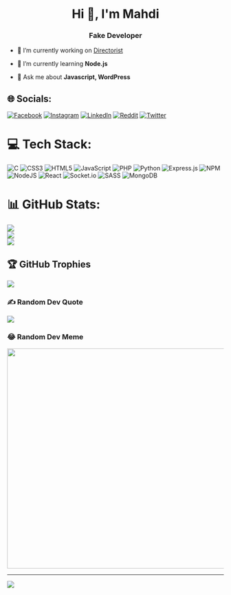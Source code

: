 <h1 align="center">Hi 👋, I'm Mahdi</h1>
<h3 align="center">Fake Developer</h3>

- 🔭 I’m currently working on [Directorist](https://directorist.com/)

- 🌱 I’m currently learning **Node.js**

- 💬 Ask me about **Javascript, WordPress**

## 🌐 Socials:
[![Facebook](https://img.shields.io/badge/Facebook-%231877F2.svg?logo=Facebook&logoColor=white)](https://facebook.com/M4hd1BD) [![Instagram](https://img.shields.io/badge/Instagram-%23E4405F.svg?logo=Instagram&logoColor=white)](https://instagram.com/M4hd1BD) [![LinkedIn](https://img.shields.io/badge/LinkedIn-%230077B5.svg?logo=linkedin&logoColor=white)](https://linkedin.com/in/M4hd1BD) [![Reddit](https://img.shields.io/badge/Reddit-%23FF4500.svg?logo=Reddit&logoColor=white)](https://reddit.com/user/M4hd1BD) [![Twitter](https://img.shields.io/badge/Twitter-%231DA1F2.svg?logo=Twitter&logoColor=white)](https://twitter.com/M4hd1BD) 

# 💻 Tech Stack:
![C](https://img.shields.io/badge/c-%2300599C.svg?style=plastic&logo=c&logoColor=white) ![CSS3](https://img.shields.io/badge/css3-%231572B6.svg?style=plastic&logo=css3&logoColor=white) ![HTML5](https://img.shields.io/badge/html5-%23E34F26.svg?style=plastic&logo=html5&logoColor=white) ![JavaScript](https://img.shields.io/badge/javascript-%23323330.svg?style=plastic&logo=javascript&logoColor=%23F7DF1E) ![PHP](https://img.shields.io/badge/php-%23777BB4.svg?style=plastic&logo=php&logoColor=white) ![Python](https://img.shields.io/badge/python-3670A0?style=plastic&logo=python&logoColor=ffdd54) ![Express.js](https://img.shields.io/badge/express.js-%23404d59.svg?style=plastic&logo=express&logoColor=%2361DAFB) ![NPM](https://img.shields.io/badge/NPM-%23000000.svg?style=plastic&logo=npm&logoColor=white) ![NodeJS](https://img.shields.io/badge/node.js-6DA55F?style=plastic&logo=node.js&logoColor=white) ![React](https://img.shields.io/badge/react-%2320232a.svg?style=plastic&logo=react&logoColor=%2361DAFB) ![Socket.io](https://img.shields.io/badge/Socket.io-black?style=plastic&logo=socket.io&badgeColor=010101) ![SASS](https://img.shields.io/badge/SASS-hotpink.svg?style=plastic&logo=SASS&logoColor=white) ![MongoDB](https://img.shields.io/badge/MongoDB-%234ea94b.svg?style=plastic&logo=mongodb&logoColor=white)
# 📊 GitHub Stats:
![](https://github-readme-stats.vercel.app/api?username=M4hd1BD&theme=great-gatsby&hide_border=false&include_all_commits=true&count_private=true)<br/>
![](https://github-readme-streak-stats.herokuapp.com/?user=M4hd1BD&theme=great-gatsby&hide_border=false)<br/>
![](https://github-readme-stats.vercel.app/api/top-langs/?username=M4hd1BD&theme=great-gatsby&hide_border=false&include_all_commits=true&count_private=true&layout=compact)

## 🏆 GitHub Trophies
![](https://github-profile-trophy.vercel.app/?username=M4hd1BD&theme=alduin&no-frame=false&no-bg=false&margin-w=4)

### ✍️ Random Dev Quote
![](https://quotes-github-readme.vercel.app/api?type=horizontal&theme=gruvbox)

### 😂 Random Dev Meme
<img src="https://random-memer.herokuapp.com/" width="512px"/>

---
[![](https://visitcount.itsvg.in/api?id=M4hd1BD&icon=1&color=6)](https://visitcount.itsvg.in)
